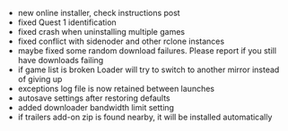 * new online installer, check instructions post
* fixed Quest 1 identification
* fixed crash when uninstalling multiple games
* fixed conflict with sidenoder and other rclone instances
* maybe fixed some random download failures. Please report if you still have downloads failing
* if game list is broken Loader will try to switch to another mirror instead of giving up
* exceptions log file is now retained between launches
* autosave settings after restoring defaults
* added downloader bandwidth limit setting
* if trailers add-on zip is found nearby, it will be installed automatically
